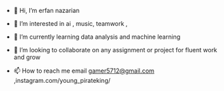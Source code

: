- 👋 Hi, I’m erfan nazarian
- 👀 I’m interested in ai , music, teamwork , 
- 🌱 I’m currently learning data analysis and machine learning
- 💞️ I’m looking to collaborate on any assignment or project for fluent work and grow

- 📫 How to reach me email gamer5712@gmail.com ,instagram.com/young_pirateking/

<!---
luffyismeh/luffyismeh is a ✨ special ✨ repository because its `README.md` (this file) appears on your GitHub profile.
You can click the Preview link to take a look at your changes.
--->
